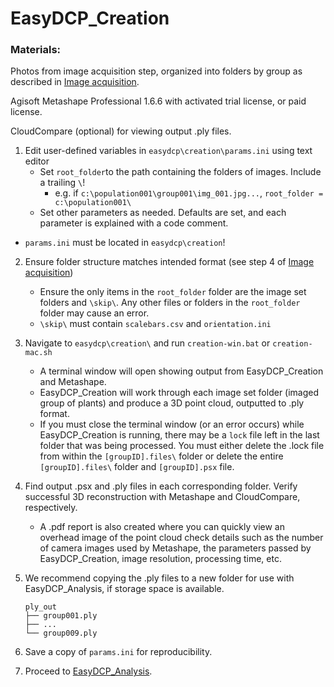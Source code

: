 # EasyDCP_Creation

### Materials: 

Photos from image acquisition step, organized into folders by group as described in [Image acquisition](0_Image_acquisition.md).

Agisoft Metashape Professional 1.6.6 with activated trial license, or paid license.

CloudCompare (optional) for viewing output .ply files.

1. Edit user-defined variables in `easydcp\creation\params.ini` using text editor
   - Set `root_folder`to the path containing the folders of images. Include a trailing `\`!
     - e.g. if `c:\population001\group001\img_001.jpg...`, `root_folder = c:\population001\`
   - Set other parameters as needed. Defaults are set, and each parameter is explained with a code comment.
- `params.ini` must be located in `easydcp\creation`!
  
2. Ensure folder structure matches intended format (see step 4 of [Image acquisition](0_Image_acquisition.md))
   - Ensure the only items in the `root_folder` folder are the image set folders and `\skip\`. Any other files or folders in the `root_folder` folder may cause an error.
   - `\skip\` must contain `scalebars.csv` and `orientation.ini`

4. Navigate to `easydcp\creation\` and run `creation-win.bat` or `creation-mac.sh`
   - A terminal window will open showing output from EasyDCP_Creation and Metashape.
   - EasyDCP_Creation will work through each image set folder (imaged group of plants) and produce a 3D point cloud, outputted to .ply format.
   - If you must close the terminal window (or an error occurs) while EasyDCP_Creation is running, there may be a `lock` file left in the last folder that was being processed. You must either delete the .lock file from within the `[groupID].files\` folder or delete the entire `[groupID].files\` folder and `[groupID].psx` file.
   
5. Find output .psx and .ply files in each corresponding folder. Verify successful 3D reconstruction with Metashape and CloudCompare, respectively. 
   
   - A .pdf report is also created where you can quickly view an overhead image of the point cloud check details such as the number of camera images used by Metashape, the parameters passed by EasyDCP_Creation, image resolution, processing time, etc.
   
5. We recommend copying the .ply files to a new folder for use with EasyDCP_Analysis, if storage space is available.

   ```population001
   ply_out
   ├── group001.ply
   ├── ...
   └── group009.ply
   ```

6. Save a copy of `params.ini` for reproducibility.

7. Proceed to [EasyDCP_Analysis](2_EasyDCP_Analysis.md).